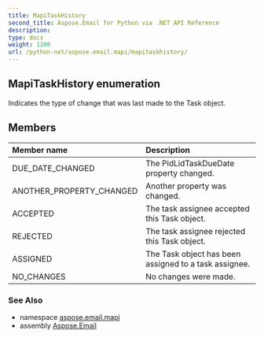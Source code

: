 ```yaml
---
title: MapiTaskHistory
second_title: Aspose.Email for Python via .NET API Reference
description: 
type: docs
weight: 1200
url: /python-net/aspose.email.mapi/mapitaskhistory/
---
```


## MapiTaskHistory enumeration

Indicates the type of change that was last made to the Task object.

## Members
| Member name | Description |
| :- | :- |
|DUE_DATE_CHANGED|The PidLidTaskDueDate property changed.|
|ANOTHER_PROPERTY_CHANGED|Another property was changed.|
|ACCEPTED|The task assignee accepted this Task object.|
|REJECTED|The task assignee rejected this Task object.|
|ASSIGNED|The Task object has been assigned to a task assignee.|
|NO_CHANGES|No changes were made.|

### See Also

* namespace [aspose.email.mapi](/email/python-net/aspose.email.mapi/)
* assembly [Aspose.Email](/email/python-net/)

